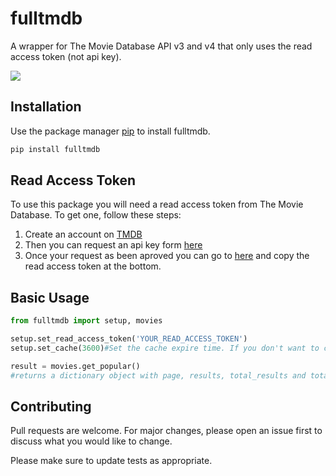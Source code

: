# fulltmdb
A wrapper for The Movie Database API v3 and v4 that only uses the read access token (not api key).

![](https://github.com/Jacob212/fulltmdb/workflows/Build/badge.svg)

## Installation

Use the package manager [pip](https://pip.pypa.io/en/stable/) to install fulltmdb.

```bash
pip install fulltmdb
```

## Read Access Token

To use this package you will need a read access token from The Movie Database. To get one, follow these steps:

1) Create an account on [TMDB](https://www.themoviedb.org/account/signup)
2) Then you can request an api key form [here](https://www.themoviedb.org/settings/api/request)
3) Once your request as been aproved you can go to [here](https://www.themoviedb.org/settings/api) and copy the read access token at the bottom.

## Basic Usage

```python
from fulltmdb import setup, movies

setup.set_read_access_token('YOUR_READ_ACCESS_TOKEN')
setup.set_cache(3600)#Set the cache expire time. If you don't want to cache then remove this line.

result = movies.get_popular()
#returns a dictionary object with page, results, total_results and total_pages as keys.
```

## Contributing
Pull requests are welcome. For major changes, please open an issue first to discuss what you would like to change.

Please make sure to update tests as appropriate.
